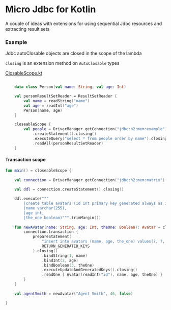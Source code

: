 # Micro Jdbc for Kotlin

A couple of ideas with extensions for using sequential Jdbc resources and extracting result sets

### Example

Jdbc autoClosable objects are closed in the scope of the lambda

`closing` is an extension method on `AutoClosable` types

[ClosableScope.kt](https://github.com/griffio/micro-jdbc/blob/master/src/main/kotlin/griffio/micro/ClosableScope.kt)

```kotlin

    data class Person(val name: String, val age: Int)

    val personResultSetReader = ResultSetReader {
        val name = readString("name")
        val age = readInt("age")
        Person(name, age)
    }

    closeableScope {
        val people = DriverManager.getConnection("jdbc:h2:mem:example").closing()
            .createStatement().closing()
            .executeQuery("select * from people order by name").closing()
            .readAll(personResultSetReader)
    }
```

#### Transaction scope

``` kotlin
fun main() = closeableScope {
    
    val connection = DriverManager.getConnection("jdbc:h2:mem:matrix").closing()
    
    val ddl = connection.createStatement().closing()

    ddl.execute("""
        |create table avatars (id int primary key generated always as identity (START WITH 1),
        |name varchar(255),
        |age int,
        |the_one boolean)""".trimMargin())
            
    fun newAvatar(name: String, age: Int, theOne: Boolean): Avatar = closeableScope {
        connection.transaction {
            prepareStatement(
                "insert into avatars (name, age, the_one) values(?, ?, ?)",
                RETURN_GENERATED_KEYS
            ).closing()
                .bindString(1, name)
                .bindInt(2, age)
                .bindBoolean(3, theOne)
                .executeUpdateAndGeneratedKeys().closing()
                .readOne { Avatar(readInt("id"), name, age, theOne) }
        }
    }
    
    val agentSmith = newAvatar("Agent Smith", 46, false)

}   
```
